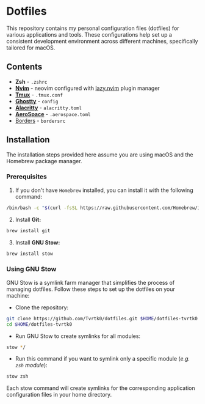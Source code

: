 # Dotfiles

This repository contains my personal configuration files (dotfiles) for various applications and tools. These configurations help set up a consistent development environment across different machines, specifically tailored for macOS.

## Contents

- **Zsh** - `.zshrc`
- **[Nvim](https://github.com/neovim/neovim)** - neovim configured with [lazy.nvim](https://github.com/folke/lazy.nvim) plugin manager
- **[Tmux](https://github.com/tmux/tmux)** - `.tmux.conf`
- **[Ghostty](https://github.com/ghostty-org/ghostty)** - `config`
- **[Alacritty](https://github.com/alacritty/alacritty)** - `alacritty.toml`
- **[AeroSpace](https://github.com/nikitabobko/AeroSpace)** - `.aerospace.toml`
- [Borders](https://github.com/FelixKratz/JankyBorders) - `bordersrc`

## Installation

The installation steps provided here assume you are using macOS and the Homebrew package manager.

### Prerequisites

1. If you don't have `Homebrew` installed, you can install it with the following command:

```zsh
/bin/bash -c "$(curl -fsSL https://raw.githubusercontent.com/Homebrew/install/HEAD/install.sh)"
```

2. Install **Git:**

```zsh
brew install git
```

3. Install **GNU Stow:**

```zsh
brew install stow
```

### Using GNU Stow

GNU Stow is a symlink farm manager that simplifies the process of managing dotfiles. Follow these steps to set up the dotfiles on your machine:

- Clone the repository:

```zsh
git clone https://github.com/Tvrtk0/dotfiles.git $HOME/dotfiles-tvrtk0
cd $HOME/dotfiles-tvrtk0
```

- Run GNU Stow to create symlinks for all modules:

```zsh
stow */
```

- Run this command if you want to symlink only a specific module (_e.g. `zsh` module_):

```zsh
stow zsh
```

Each stow command will create symlinks for the corresponding application configuration files in your home directory.

